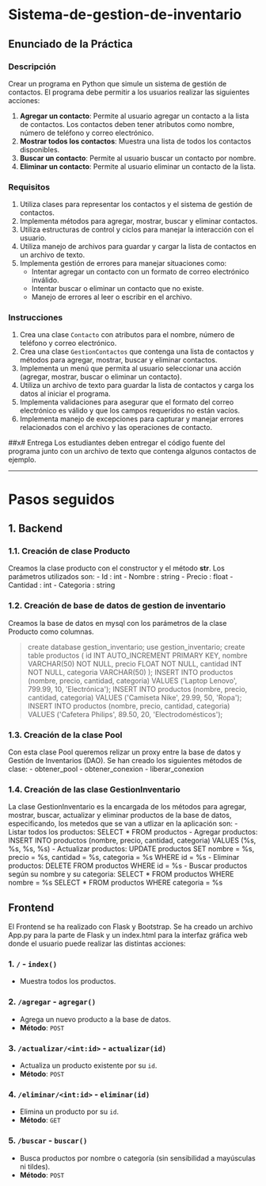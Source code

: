 # Sistema-de-gestion-de-inventario

## Enunciado de la Práctica

### Descripción
Crear un programa en Python que simule un sistema de gestión de contactos. El programa debe permitir a los usuarios realizar las siguientes acciones:

1. **Agregar un contacto**: Permite al usuario agregar un contacto a la lista de contactos. Los contactos deben tener atributos como nombre, número de teléfono y correo electrónico.
2. **Mostrar todos los contactos**: Muestra una lista de todos los contactos disponibles.
3. **Buscar un contacto**: Permite al usuario buscar un contacto por nombre.
4. **Eliminar un contacto**: Permite al usuario eliminar un contacto de la lista.

### Requisitos

1. Utiliza clases para representar los contactos y el sistema de gestión de contactos.
2. Implementa métodos para agregar, mostrar, buscar y eliminar contactos.
3. Utiliza estructuras de control y ciclos para manejar la interacción con el usuario.
4. Utiliza manejo de archivos para guardar y cargar la lista de contactos en un archivo de texto.
5. Implementa gestión de errores para manejar situaciones como:
   - Intentar agregar un contacto con un formato de correo electrónico inválido.
   - Intentar buscar o eliminar un contacto que no existe.
   - Manejo de errores al leer o escribir en el archivo.

### Instrucciones

1. Crea una clase `Contacto` con atributos para el nombre, número de teléfono y correo electrónico.
2. Crea una clase `GestionContactos` que contenga una lista de contactos y métodos para agregar, mostrar, buscar y eliminar contactos.
3. Implementa un menú que permita al usuario seleccionar una acción (agregar, mostrar, buscar o eliminar un contacto).
4. Utiliza un archivo de texto para guardar la lista de contactos y carga los datos al iniciar el programa.
5. Implementa validaciones para asegurar que el formato del correo electrónico es válido y que los campos requeridos no están vacíos.
6. Implementa manejo de excepciones para capturar y manejar errores relacionados con el archivo y las operaciones de contacto.

##x# Entrega
Los estudiantes deben entregar el código fuente del programa junto con un archivo de texto que contenga algunos contactos de ejemplo.

--------------------------------------------------------------------------------

# Pasos seguidos

## 1. Backend

### 1.1. Creación de clase Producto

Creamos la clase producto con el constructor y el método __str__. Los parámetros utilizados son:
    - Id : int
    - Nombre : string
    - Precio : float
    - Cantidad : int
    - Categoria : string

### 1.2. Creación de base de datos de gestion de inventario

Creamos la base de datos en mysql con los parámetros de la clase Producto como columnas.

> create database gestion_inventario;
> use gestion_inventario;
> create table productos (
    id INT AUTO_INCREMENT PRIMARY KEY,
    nombre VARCHAR(50) NOT NULL,
    precio FLOAT NOT NULL,
    cantidad INT NOT NULL,
    categoria VARCHAR(50)
);
> INSERT INTO productos (nombre, precio, cantidad, categoria) 
VALUES ('Laptop Lenovo', 799.99, 10, 'Electrónica');
> INSERT INTO productos (nombre, precio, cantidad, categoria) 
VALUES ('Camiseta Nike', 29.99, 50, 'Ropa');
> INSERT INTO productos (nombre, precio, cantidad, categoria) 
VALUES ('Cafetera Philips', 89.50, 20, 'Electrodomésticos');

### 1.3. Creación de la clase Pool

Con esta clase Pool queremos relizar un proxy entre la base de datos y Gestión de Inventarios (DAO). Se han creado los siguientes métodos de clase:
    - obtener_pool
    - obtener_conexion
    - liberar_conexion

### 1.4. Creación de las clase GestionInventario

La clase GestionInventario es la encargada de los métodos para agregar, mostrar, buscar, actualizar y eliminar productos de la base de datos, especificando, los metedos que se van a utlizar en la aplicación son:
    - Listar todos los productos:
        SELECT * FROM productos
    - Agregar productos:
        INSERT INTO productos (nombre, precio, cantidad, categoria) VALUES (%s, %s, %s, %s)
    - Actualizar productos:
        UPDATE productos SET nombre = %s, precio = %s, cantidad = %s, categoria = %s WHERE id = %s
    - Eliminar productos:
        DELETE FROM productos WHERE id = %s
    - Buscar productos según su nombre y su categoria:
        SELECT * FROM productos WHERE nombre = %s
        SELECT * FROM productos WHERE categoria = %s

## Frontend
El Frontend se ha realizado con Flask y Bootstrap. Se ha creado un archivo App.py para la parte de Flask y un index.html para la interfaz gráfica web donde el usuario puede realizar las distintas acciones:

### 1. **`/` - `index()`**
   - Muestra todos los productos.

### 2. **`/agregar` - `agregar()`**
   - Agrega un nuevo producto a la base de datos.
   - **Método**: `POST`

### 3. **`/actualizar/<int:id>` - `actualizar(id)`**
   - Actualiza un producto existente por su `id`.
   - **Método**: `POST`

### 4. **`/eliminar/<int:id>` - `eliminar(id)`**
   - Elimina un producto por su `id`.
   - **Método**: `GET`

### 5. **`/buscar` - `buscar()`**
   - Busca productos por nombre o categoría (sin sensibilidad a mayúsculas ni tildes).
   - **Método**: `POST`